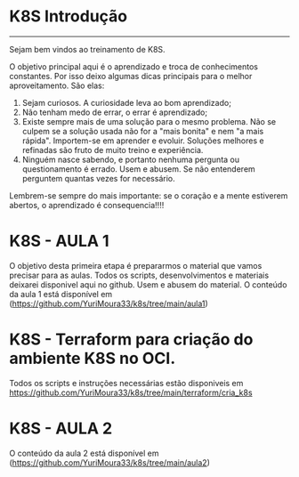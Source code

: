 # K8S Introdução 
__________________________________________________

Sejam bem vindos ao treinamento de K8S. 

O objetivo principal aqui é o aprendizado e troca de conhecimentos constantes. Por isso deixo algumas dicas principais para o melhor aproveitamento. São elas: 

1. Sejam curiosos. A curiosidade leva ao bom aprendizado;
2. Não tenham medo de errar, o errar é aprendizado;
3. Existe sempre mais de uma solução para o mesmo problema. Não se culpem se a solução usada não for a "mais bonita" e nem "a mais rápida". Importem-se em aprender e evoluir. Soluções melhores e refinadas são fruto de muito treino e experiência.
4. Ninguém nasce sabendo, e portanto nenhuma pergunta ou questionamento é errado. Usem e abusem. Se não entenderem perguntem quantas vezes for necessário.

Lembrem-se sempre do mais importante: se o coração e a mente estiverem abertos, o aprendizado é consequencia!!!! 

# K8S - AULA 1 
O objetivo desta primeira etapa é prepararmos o material que vamos precisar para as aulas. Todos os scripts, desenvolvimentos e materiais deixarei disponivel aqui no github. Usem e abusem do material. 
O conteúdo da aula 1 está disponível em (https://github.com/YuriMoura33/k8s/tree/main/aula1)

# K8S - Terraform para criação do ambiente K8S no OCI. 
Todos os scripts e instruções necessárias estão disponiveis em https://github.com/YuriMoura33/k8s/tree/main/terraform/cria_k8s

# K8S - AULA 2
O conteúdo da aula 2 está disponível em (https://github.com/YuriMoura33/k8s/tree/main/aula2)
